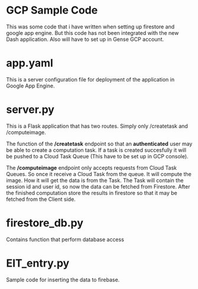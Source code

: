 # GCP Sample Code

This was some code that i have written when setting up firestore and google app engine. But this code has not been integrated with the new Dash application. Also will have to set up in Gense GCP account. 

# app.yaml 

This is a server configuration file for deployment of the application in Google App Engine. 

# server.py

This is a Flask application that has two routes. Simply only /createtask and /computeimage. 

The function of the **/createtask** endpoint so that an **authenticated** user may be able to create a computation task. If a task is created succesfully it will be pushed to a Cloud Task Queue (This have to be set up in GCP console). 

The **/computeimage** endpoint only accepts requests from Cloud Task Queues. So once it receive a Cloud Task from the queue. It will compute the image. How it will get the data is from the Task. The Task will contain the session id and user id, so now the data can be fetched from Firestore. After the finished computation store the results in firestore so that it may be fetched from the Client side. 

# firestore_db.py

Contains function that perform database access

# EIT_entry.py

Sample code for inserting the data to firebase.

